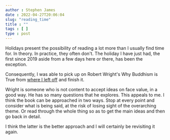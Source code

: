 ```yaml
---
author : Stephen James
date : 2022-04-27T20:06:04
slug: "reading_time" 
title : ""
tags : [ ]
type : post
---
```

Holidays present the possibility of reading a lot more than I usually find time for. In theory. In practice, they often don't. The holiday I have just had, the first since 2019 aside from a few days here or there, has been the exception.

Consequently, I was able to pick up on Robert Wright's Why Buddhism is True from [where I left off](https://strandlines.blog/2022/01/09/cycles/) and finish it.

Wright is someone who is not content to accept ideas on face value, in a good way. He has so many questions that he explores. This appeals to me. I think the book can be approached in two ways. Stop at every point and consider what is being said, at the risk of losing sight of the overarching theme. Or read through the whole thing so as to get the main ideas and then go back in detail. 

I think the latter is the better approach and I will certainly be revisiting it again.